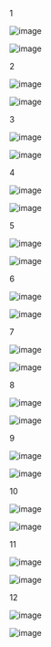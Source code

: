 1


![image](https://github.com/user-attachments/assets/fff8b9df-4b5e-4b81-9707-3e270ca9b722)


![image](https://github.com/user-attachments/assets/0b62d4f6-32dc-43ca-8cd3-002a308d851c)



2


![image](https://github.com/user-attachments/assets/a375fda3-bef0-42b0-b8f0-217a318ab523)


![image](https://github.com/user-attachments/assets/40d12b00-f77c-455e-8bd7-7b283c3cd457)


3


![image](https://github.com/user-attachments/assets/87344e58-8bdf-4e8b-a8c8-31dcd48dea59)


![image](https://github.com/user-attachments/assets/0fdf59c8-2544-4d24-b28c-479e8631ee3d)


4


![image](https://github.com/user-attachments/assets/277ba5e0-1076-4ed4-b7b0-9b477d2c288f)


![image](https://github.com/user-attachments/assets/1578bd83-21e5-4757-bec0-96354946e8e4)


5


![image](https://github.com/user-attachments/assets/2dd522aa-c573-4428-8cec-b84e0b8752e9)


![image](https://github.com/user-attachments/assets/d75647b0-4249-4371-bc10-e6dafd2a1351)


6


![image](https://github.com/user-attachments/assets/a2b856e9-2b8e-47de-b3a0-c5e9d492b379)


![image](https://github.com/user-attachments/assets/91ef3779-1b27-40ef-a02a-a3cf55ffe455)


7

![image](https://github.com/user-attachments/assets/fe2f0184-1307-4b49-9ff3-afabd663d591)


![image](https://github.com/user-attachments/assets/1dbf27b3-39d6-4f77-9137-5e4c7954dc6e)

8


![image](https://github.com/user-attachments/assets/f5d26e84-c06e-455f-9410-5f5e48b437a9)


![image](https://github.com/user-attachments/assets/6e8e4098-78fa-4fc2-bcf7-0676022735a5)


9

![image](https://github.com/user-attachments/assets/21300534-8bf4-44d5-85fd-77b0f5d0392d)


![image](https://github.com/user-attachments/assets/cb5a6c79-db94-4247-b403-f8746328027a)


10


![image](https://github.com/user-attachments/assets/bb18b93c-501e-44ba-8976-b04b35ed7b48)


![image](https://github.com/user-attachments/assets/816be5a5-151e-474e-949b-f5ccf131e6c5)


11


![image](https://github.com/user-attachments/assets/2b68bfd6-fea1-4532-a3bd-983fa7b0f600)


![image](https://github.com/user-attachments/assets/e6407823-c504-4f3f-b363-1f06c2984253)


12


![image](https://github.com/user-attachments/assets/4556151f-dd9a-430b-9257-dc65ea9cb915)


![image](https://github.com/user-attachments/assets/580db4b9-6284-458c-9757-5ead4ee090fa)




